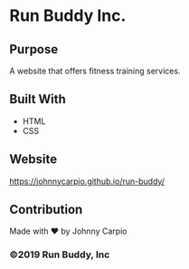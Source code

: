 # Run Buddy Inc.


## Purpose
A website that offers fitness training services. 

## Built With
* HTML
* CSS

## Website
https://johnnycarpio.github.io/run-buddy/

## Contribution
Made with ❤️ by Johnny Carpio

### ©️2019 Run Buddy, Inc 
